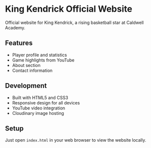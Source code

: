 # King Kendrick Official Website

Official website for King Kendrick, a rising basketball star at Caldwell Academy.

## Features
- Player profile and statistics
- Game highlights from YouTube
- About section
- Contact information

## Development
- Built with HTML5 and CSS3
- Responsive design for all devices
- YouTube video integration
- Cloudinary image hosting

## Setup
Just open `index.html` in your web browser to view the website locally.